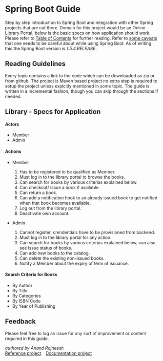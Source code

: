 # Spring Boot Guide

Step by step introduction to Spring Boot and integration with other Spring projects that are out there. Domain for this project would be an Online Library Portal, below is the basic specs on how application should work. Please refer to [Table of Contents](/TOC.md) for further reading. Refer to [some caveats](/gotchas.md) that one needs to be careful about while using Spring Boot. As of writing this the Spring Boot version is *1.5.4.RELEASE*.

## Reading Guidelines  
Every topic contains a link to the code which can be downloaded as zip or from github. The project is Maven based project no extra step is required to setup the project unless explcitly mentioned in some topic. The guide is written in a incremental fashion, though you can skip through the sections if needed.

## Library - Specs for Application

#### Actors  
- Member 
- Admin

#### Actions
- Member  
	1. Has to be registered to be qualified as Member.
    2. Must log in to the library portal to browse the books.
    3. Can search for books by various criterias explained below.
    4. Can checkout/ issue a book if available.
    5. Can return a book.
    6. Can add a notification hook to an already issued book to get notified when that book becomes available.
    7. Log out from the library portal.
    8. Deactivate own account.  
 
- Admin
	1. Cannot register, crendentials have to be provisioned from backend.
    2. Must log in to the library portal for any action.
    3. Can search for books by various criterias explained below, can also see issue status of books.
    4. Can add new books to the catalog. 
    5. Can delete the existing non-issued books.
    6. Notify a Member about the expiry of term of issuance.   

#### Search Criteria for Books  
- By Author
- By Title
- By Categories
- By ISBN Code
- By Year of Publishing

## Feedback
Please feel free to log an issue for any sort of improvement or content required in this guide.  

*authored by Anand Rajneesh*  
[Reference project](https://github.com/GlueCoders/springboot-guide)&nbsp;&nbsp;&nbsp;&nbsp;[Documentation project](https://github.com/GlueCoders/springboot-guide-docs)
